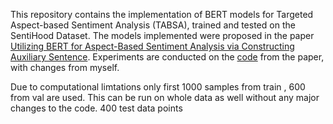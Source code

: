 This repository contains the implementation of BERT models for Targeted Aspect-based Sentiment Analysis (TABSA), trained and tested on the SentiHood Dataset. 
The models implemented were proposed in the paper [Utilizing BERT for Aspect-Based Sentiment Analysis via Constructing Auxiliary Sentence](https://arxiv.org/pdf/1903.09588.pdf).
Experiments are conducted on the [code](https://github.com/HSLCY/ABSA-BERT-pair) from the paper, with changes from myself.

Due to computational limtations only first 1000 samples from train , 600 from val are used.
This can be run on whole data as well without any major changes to the code.
400 test data points

